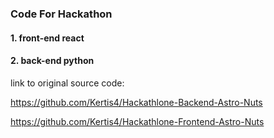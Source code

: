 ### Code For Hackathon

#### 1. front-end react

#### 2. back-end python

link to original source code:


https://github.com/Kertis4/Hackathlone-Backend-Astro-Nuts


https://github.com/Kertis4/Hackathlone-Frontend-Astro-Nuts
